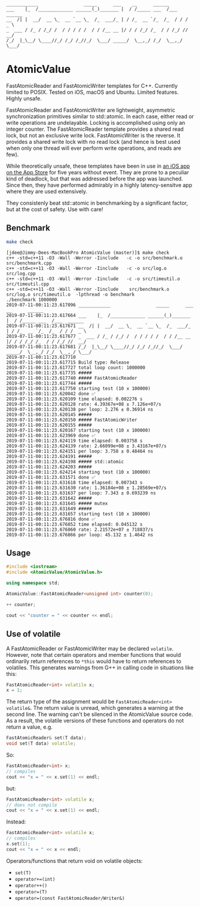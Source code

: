 ```
____________                 _____      ___    __      ______
___    |_  /_____________ ______(_)_______ |  / /_____ ___  /___  ______
__  /| |  __/  __ \_  __ `__ \_  /_  ___/_ | / /_  __ `/_  /_  / / /  _ \
_  ___ / /_ / /_/ /  / / / / /  / / /__ __ |/ / / /_/ /_  / / /_/ //  __/
/_/  |_\__/ \____//_/ /_/ /_//_/  \___/ _____/  \__,_/ /_/  \__,_/ \___/
```

# AtomicValue

FastAtomicReader and FastAtomicWriter templates for C++. Currently limited to
POSIX. Tested on iOS, macOS and Ubuntu. Limited features. Highly unsafe.

FastAtomicReader and FastAtomicWriter are lightweight, asymmetric
synchronization primitives similar to std::atomic. In each case, either read
or write operations are undelayable. Locking is accomplished using only an
integer counter. The FastAtomicReader template provides a shared read lock, but
not an exclusive write lock. FastAtomicWriter is the reverse. It provides a
shared write lock with no read lock (and hence is best used when only one
thread will ever perform write operations, and reads are few).

While theoretically unsafe, these templates have been in use in [an iOS app on
the App Store](https://itunes.apple.com/us/app/cpyn/id929721548?mt=8) for five
years without event. They are prone to a peculiar kind
of deadlock, but that was addressed before the app was launched. Since then,
they have performed admirably in a highly latency-sensitve app where they are
used extensively.

They consistenly beat std::atomic in benchmarking by a significant factor, but
at the cost of safety. Use with care!

## Benchmark

```bash
make check
```

```
[jdee@Jimmy-Dees-MacBookPro AtomicValue (master)]$ make check
c++ -std=c++11 -O3 -Wall -Werror -Iinclude   -c -o src/benchmark.o src/benchmark.cpp
c++ -std=c++11 -O3 -Wall -Werror -Iinclude   -c -o src/log.o src/log.cpp
c++ -std=c++11 -O3 -Wall -Werror -Iinclude   -c -o src/timeutil.o src/timeutil.cpp
c++ -std=c++11 -O3 -Wall -Werror -Iinclude    src/benchmark.o src/log.o src/timeutil.o  -lpthread -o benchmark
./benchmark 1000000
2019-07-11-00:11:23.617096 ____________                 _____      ___    __      ______
2019-07-11-00:11:23.617664 ___    |_  /_____________ ______(_)_______ |  / /_____ ___  /___  ______
2019-07-11-00:11:23.617671 __  /| |  __/  __ \_  __ `__ \_  /_  ___/_ | / /_  __ `/_  /_  / / /  _ \
2019-07-11-00:11:23.617677 _  ___ / /_ / /_/ /  / / / / /  / / /__ __ |/ / / /_/ /_  / / /_/ //  __/
2019-07-11-00:11:23.617681 /_/  |_\__/ \____//_/ /_/ /_//_/  \___/ _____/  \__,_/ /_/  \__,_/ \___/
2019-07-11-00:11:23.617710
2019-07-11-00:11:23.617715 Build type: Release
2019-07-11-00:11:23.617727 total loop count: 1000000
2019-07-11-00:11:23.617735 #####
2019-07-11-00:11:23.617740 ##### FastAtomicReader
2019-07-11-00:11:23.617744 #####
2019-07-11-00:11:23.617750 starting test (10 x 100000)
2019-07-11-00:11:23.620042 done ✅
2019-07-11-00:11:23.620109 time elapsed: 0.002276 s
2019-07-11-00:11:23.620128 rate: 4.39367e+08 ± 7.126e+07/s
2019-07-11-00:11:23.620138 per loop: 2.276 ± 0.36914 ns
2019-07-11-00:11:23.620145 #####
2019-07-11-00:11:23.620150 ##### FastAtomicWriter
2019-07-11-00:11:23.620155 #####
2019-07-11-00:11:23.620167 starting test (10 x 100000)
2019-07-11-00:11:23.623969 done ✅
2019-07-11-00:11:23.624119 time elapsed: 0.003758 s
2019-07-11-00:11:23.624139 rate: 2.66099e+08 ± 3.43167e+07/s
2019-07-11-00:11:23.624151 per loop: 3.758 ± 0.48464 ns
2019-07-11-00:11:23.624191 #####
2019-07-11-00:11:23.624198 ##### std::atomic
2019-07-11-00:11:23.624203 #####
2019-07-11-00:11:23.624214 starting test (10 x 100000)
2019-07-11-00:11:23.631571 done ✅
2019-07-11-00:11:23.631618 time elapsed: 0.007343 s
2019-07-11-00:11:23.631630 rate: 1.36184e+08 ± 1.28569e+07/s
2019-07-11-00:11:23.631637 per loop: 7.343 ± 0.693239 ns
2019-07-11-00:11:23.631642 #####
2019-07-11-00:11:23.631645 ##### mutex
2019-07-11-00:11:23.631649 #####
2019-07-11-00:11:23.631657 starting test (10 x 100000)
2019-07-11-00:11:23.676816 done ✅
2019-07-11-00:11:23.676852 time elapsed: 0.045132 s
2019-07-11-00:11:23.676860 rate: 2.21572e+07 ± 718837/s
2019-07-11-00:11:23.676866 per loop: 45.132 ± 1.4642 ns
```

## Usage

```cpp
#include <iostream>
#include <AtomicValue/AtomicValue.h>

using namespace std;

AtomicValue::FastAtomicReader<unsigned int> counter(0);

++ counter;

cout << "counter = " << counter << endl;

```

## Use of volatile

A FastAtomicReader or FastAtomicWriter may be declared `volatile`. However, note
that certain operators and member functions that would ordinarily return
references to `*this` would have to return references to volatiles. This
generates warnings from G++ in calling code in situations like this:

```cpp
FastAtomicReader<int> volatile x;
x = 1;
```

The return type of the assignment would be `FastAtomicReader<int> volatile&`.
The return value is unread, which generates a warning at the second line. The
warning can't be silenced in the AtomicValue source code. As a result, the
volatile versions of these functions and operators do not return a value, e.g.

```cpp
FastAtomicReader& set(T data);
void set(T data) volatile;
```

So:

```cpp
FastAtomicReader<int> x;
// compiles
cout << "x = " << x.set(1) << endl;
```

but:

```cpp
FastAtomicReader<int> volatile x;
// does not compile
cout << "x = " << x.set(1) << endl;
```

Instead:

```cpp
FastAtomicReader<int> volatile x;
// compiles
x.set(1);
cout << "x = " << x << endl;
```

Operators/functions that return void on volatile objects:

- `set(T)`
- `operator+=(int)`
- `operator++()`
- `operator=(T)`
- `operator=(const FastAtomicReader/Writer&)`
